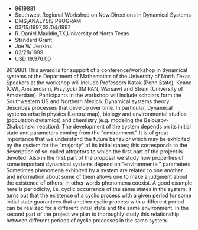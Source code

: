 
* 9619881
* Southwest Regional Workshop on New Directions in Dynamical Systems
* DMS,ANALYSIS PROGRAM
* 03/15/1997,03/04/1997
* R. Daniel Mauldin,TX,University of North Texas
* Standard Grant
* Joe W. Jenkins
* 02/28/1999
* USD 19,976.00

9619881 This award is for support of a conference/workshop in dynamical systems
at the Department of Mathematics of the University of North Texas. Speakers at
the workshop will include Professors Katok (Penn State), Keane (CWI, Amsterdam),
Przytycki (IM PAN, Warsaw) and Strein (University of Amsterdam). Participants in
the workshop will include scholars form the Southwestern US and Northern Mexico.
Dynamical systems theory describes processes that develop over time. In
particular, dynamical systems arise in physics (Lorenz map), biology and
environmental studies (population dynamics) and chemistry (e.g. modeling the
Belousov-Zhabotinskii reaction). The development of the system depends on its
initial state and parameters coming from the "environment." It is of great
importance that we understand the future behavior which may be exhibited by the
system for the "majority" of its initial states; this corresponds to the
description of so-called attractors to which the first part of the project is
devoted. Also in the first part of the proposal we study how properties of some
important dynamical systems depend on "environmental" parameters. Sometimes
phenomena exhibited by a system are related to one another and information about
some of them allows one to make a judgment about the existence of others; in
other words phenomena coexist. A good example here is periodicity, i.e. cyclic
occurrence of the same states in the system. It turns out that the existence of
a cyclic process with a given period for some initial state guarantees that
another cyclic process with a different period can be realized for a different
initial state and the same environment. In the second part of the project we
plan to thoroughly study this relationship between different periods of cyclic
processes in the same system.

